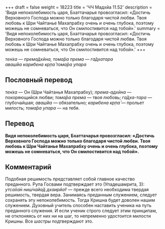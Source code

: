 +++
draft = false
weight = 18223
title = 'ЧЧ Мадхйа 11.52'
description = 'Видя непоколебимость царя, Бхаттачарья провозгласил: «Достичь Верховного Господа можно только благодаря чистой любви. Твоя любовь к Шри Чайтанье Махапрабху очень и очень глубока, поэтому можешь не сомневаться, что Он смилостивится над тобой».'
summary = 'Видя непоколебимость царя, Бхаттачарья провозгласил: «Достичь Верховного Господа можно только благодаря чистой любви. Твоя любовь к Шри Чайтанье Махапрабху очень и очень глубока, поэтому можешь не сомневаться, что Он смилостивится над тобой».'
+++

_тен̇ха — према̄дхӣна, тома̄ра према — га̄д̣хатара  
аваш́йа карибена кр̣па̄ тома̄ра упара_

## Пословный перевод

_тен̇ха_ — Он (Шри Чайтанья Махапрабху); _према_\-_адхӣна_ — покоряющийся любви; _тома̄ра_ _према_ — твоя любовь; _га̄д̣ха_\-_тара_ — глубочайшая; _аваш́йа_ — обязательно; _карибена_ _кр̣па̄_ — прольет милость; _тома̄ра_ _упара_ — на тебя.

## Перевод

**Видя непоколебимость царя, Бхаттачарья провозгласил: «Достичь Верховного Господа можно только благодаря чистой любви. Твоя любовь к Шри Чайтанье Махапрабху очень и очень глубока, поэтому можешь не сомневаться, что Он смилостивится над тобой».**

## Комментарий

Подобная решимость представляет собой главное качество преданного. Рупа Госвами подтверждает это (Упадешамрита, 3): _утса̄ха̄н ниш́чайа̄д дхаирйа̄т —_ прежде всего необходима твердая решимость, твердая вера. Занимаясь преданным служением, следует сохранять эту непоколебимость. Тогда Кришна будет доволен нашим служением. Духовный учитель способен наставить ученика на путь преданного служения. И если ученик строго следует этим принципам, не отклоняясь от них ни на шаг, то непременно удостоится милости Кришны. Все _шастры_ подтверждают это.
